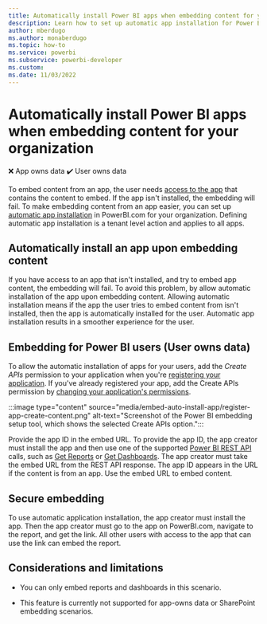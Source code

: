 ```yaml
---
title: Automatically install Power BI apps when embedding content for your organization
description: Learn how to set up automatic app installation for Power BI apps when embedding content from apps for your organization.
author: mberdugo
ms.author: monaberdugo
ms.topic: how-to
ms.service: powerbi
ms.subservice: powerbi-developer
ms.custom:
ms.date: 11/03/2022
---
```


# Automatically install Power BI apps when embedding content for your organization

❌&nbsp;App&nbsp;owns&nbsp;data ✔️&nbsp;User&nbsp;owns&nbsp;data

To embed content from an app, the user needs [access to the app](../../collaborate-share/service-create-distribute-apps.md) that contains the content to embed. If the app isn't installed, the embedding will fail. To make embedding content from an app easier, you can set up [automatic app installation](https://powerbi.microsoft.com/blog/automatically-install-apps/) in PowerBI.com for your organization. Defining automatic app installation is a tenant level action and applies to all apps.

## Automatically install an app upon embedding content

If you have access to an app that isn't installed, and try to embed app content, the embedding will fail. To avoid this problem, by allow automatic installation of the app upon embedding content. Allowing automatic installation means if the app the user tries to embed content from isn't installed, then the app is automatically installed for the user. Automatic app installation results in a smoother experience for the user.

## Embedding for Power BI users (User owns data)

To allow the automatic installation of apps for your users, add the *Create APIs* permission to your application when you're [registering your application](register-app.md#step-2---register-your-application). If you've already registered your app, add the Create APIs permission by [changing your application's permissions](/power-bi/developer/embedded/change-permissions).

:::image type="content" source="media/embed-auto-install-app/register-app-create-content.png" alt-text="Screenshot of the Power BI embedding setup tool, which shows the selected Create APIs option.":::

Provide the app ID in the embed URL. To provide the app ID, the app creator must install the app and then use one of the supported [Power BI REST API](/rest/api/power-bi/) calls, such as [Get Reports](/rest/api/power-bi/reports/getreports) or [Get Dashboards](/rest/api/power-bi/dashboards/getdashboards). The app creator must take the embed URL from the REST API response. The app ID appears in the URL if the content is from an app. Use the embed URL to embed content.

## Secure embedding

To use automatic application installation, the app creator must install the app. Then the app creator must go to the app on PowerBI.com, navigate to the report, and get the link. All other users with access to the app that can use the link can embed the report.

## Considerations and limitations

* You can only embed reports and dashboards in this scenario.

* This feature is currently not supported for app-owns data or SharePoint embedding scenarios.
